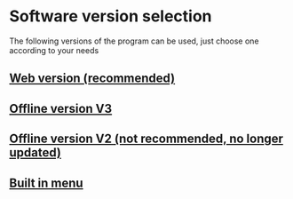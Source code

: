 # Software version selection

The following versions of the program can be used, just choose one according to your needs

## [Web version (recommended)](/en/docs/std/web_hid/README.md)

## [Offline version V3](/en/docs/std/client/README.md)

## [Offline version V2 (not recommended, no longer updated)](/en/docs/std/web/README.md)

## [Built in menu](/en/docs/std/built_in_menu/README.md)
